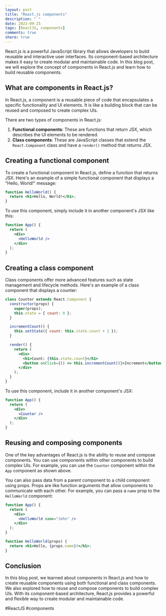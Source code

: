 ```yaml
---
layout: post
title: "React.js components"
description: " "
date: 2023-09-25
tags: [ReactJS, components]
comments: true
share: true
---
```


React.js is a powerful JavaScript library that allows developers to build reusable and interactive user interfaces. Its component-based architecture makes it easy to create modular and maintainable code. In this blog post, we will explore the concept of components in React.js and learn how to build reusable components.

## What are components in React.js?

In React.js, a component is a reusable piece of code that encapsulates a specific functionality and UI elements. It is like a building block that can be reused and composed to create complex UIs. 

There are two types of components in React.js:
1. **Functional components**: These are functions that return JSX, which describes the UI elements to be rendered.
2. **Class components**: These are JavaScript classes that extend the `React.Component` class and have a `render()` method that returns JSX.

## Creating a functional component

To create a functional component in React.js, define a function that returns JSX. Here's an example of a simple functional component that displays a "Hello, World!" message:

```jsx
function HelloWorld() {
  return <h1>Hello, World!</h1>;
}
```

To use this component, simply include it in another component's JSX like this:

```jsx
function App() {
  return (
    <div>
      <HelloWorld />
    </div>
  );
}
```

## Creating a class component

Class components offer more advanced features such as state management and lifecycle methods. Here's an example of a class component that displays a counter:

```jsx
class Counter extends React.Component {
  constructor(props) {
    super(props);
    this.state = { count: 0 };
  }

  incrementCount() {
    this.setState({ count: this.state.count + 1 });
  }

  render() {
    return (
      <div>
        <h1>Count: {this.state.count}</h1>
        <button onClick={() => this.incrementCount()}>Increment</button>
      </div>
    );
  }
}
```

To use this component, include it in another component's JSX:

```jsx
function App() {
  return (
    <div>
      <Counter />
    </div>
  );
}
```

## Reusing and composing components

One of the key advantages of React.js is the ability to reuse and compose components. You can use components within other components to build complex UIs. For example, you can use the `Counter` component within the `App` component as shown above.

You can also pass data from a parent component to a child component using props. Props are like function arguments that allow components to communicate with each other. For example, you can pass a `name` prop to the `HelloWorld` component:

```jsx
function App() {
  return (
    <div>
      <HelloWorld name="John" />
    </div>
  );
}

function HelloWorld(props) {
  return <h1>Hello, {props.name}!</h1>;
}
```

## Conclusion

In this blog post, we learned about components in React.js and how to create reusable components using both functional and class components. We also explored how to reuse and compose components to build complex UIs. With its component-based architecture, React.js provides a powerful and flexible way to create modular and maintainable code.

#ReactJS #components